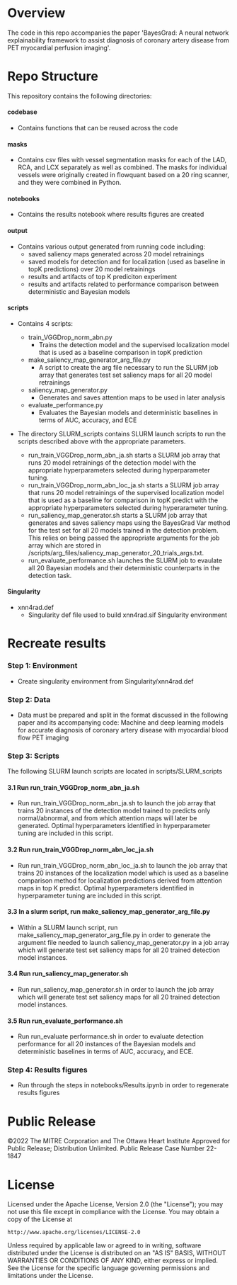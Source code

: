 # Overview

The code in this repo accompanies the paper 'BayesGrad: A neural network explainability framework to assist diagnosis of coronary artery disease from PET myocardial perfusion imaging'. 




# Repo Structure

This repository contains the following directories:

#### codebase
- Contains functions that can be reused across the code

#### masks
- Contains csv files with vessel segmentation masks for each of the LAD,
  RCA, and LCX separately as well as combined. The masks for individual vessels
  were originally created in flowquant based on a 20 ring scanner, and they
  were combined in Python.

#### notebooks
- Contains the results notebook where results figures are created

#### output
- Contains various output generated from running code including:
  - saved saliency maps generated across 20 model retrainings
  - saved models for detection and for localization (used as baseline in topK
predictions) over 20 model retrainings
  - results and artifacts of top K prediciton experiment
  - results and artifacts related to performance comparison between deterministic and Bayesian models

#### scripts
- Contains 4 scripts:
    - train_VGGDrop_norm_abn.py
      - Trains the detection model and the supervised localization model that
is used as a baseline comparison in topK prediction
    - make_saliency_map_generator_arg_file.py
      - A script to create the arg file necessary to run the SLURM job array
that generates test set saliency maps for all 20 model retrainings
    - saliency_map_generator.py
      - Generates and saves attention maps to be used in later analysis
    - evaluate_performance.py
      - Evaluates the Bayesian models and deterministic baselines in terms of
AUC, accuracy, and ECE

- The directory SLURM_scripts contains SLURM launch scripts to run the scripts
described above with the appropriate parameters.
    - run_train_VGGDrop_norm_abn_ja.sh starts a SLURM job array that runs 20 
model retrainings of the detection model with the appropriate hyperparameters
selected during hyperparameter tuning.
    - run_train_VGGDrop_norm_abn_loc_ja.sh starts a SLURM job array that runs
20 model retrainings of the supervised localization model that is used as a
baseline for comparison in topK predict with the appropriate hyperparameters
selected during hyperarameter tuning.
    - run_saliency_map_generator.sh starts a SLURM job array that generates
and saves saliency maps using the BayesGrad Var method for the test set for
all 20 models trained in the detection problem. This relies on being passed the
appropriate arguments for the job array which are stored in
/scripts/arg_files/saliency_map_generator_20_trials_args.txt.
    - run_evaluate_performance.sh launches the SLURM job to evaulate all 20 Bayesian
models and their deterministic counterparts in the detection task.

#### Singularity
- xnn4rad.def
  - Singularity def file used to build xnn4rad.sif Singularity environment








# Recreate results

### Step 1: Environment

- Create singularity environment from Singularity/xnn4rad.def

### Step 2: Data

- Data must be prepared and split in the format discussed in the following paper and its accompanying code: Machine and deep learning models for accurate diagnosis of coronary artery disease with myocardial blood flow PET imaging

### Step 3: Scripts

The following SLURM launch scripts are located in scripts/SLURM_scripts

#### 3.1 Run run_train_VGGDrop_norm_abn_ja.sh
- Run run_train_VGGDrop_norm_abn_ja.sh to launch the job array that trains 20 instances of the
detection model trained to predicts only normal/abnormal, and from which attention maps will
later be generated. Optimal hyperparameters identified in hyperparameter tuning are included
in this script.

#### 3.2 Run run_train_VGGDrop_norm_abn_loc_ja.sh
- Run run_train_VGGDrop_norm_abn_loc_ja.sh to launch the job array that trains 20 instances of the 
localization model which is used as a baseline comparison method for localization predictions
derived from attention maps in top K predict. Optimal hyperparameters identified in
hyperparameter tuning are included in this script.

#### 3.3 In a slurm script, run make_saliency_map_generator_arg_file.py
- Within a SLURM launch script, run make_saliency_map_generator_arg_file.py in order to generate the argument file needed to 
launch saliency_map_generator.py in a job array which will generate test set saliency maps 
for all 20 trained detection model instances.

#### 3.4 Run run_saliency_map_generator.sh
- Run run_saliency_map_generator.sh in order to launch the job array which will 
generate test set saliency maps for all 20 trained detection model instances.

#### 3.5 Run run_evaluate_performance.sh
- Run run_evaluate performance.sh in order to evaluate detection performance for all
20 instances of the Bayesian models and deterministic baselines in
terms of AUC, accuracy, and ECE.

### Step 4: Results figures

- Run through the steps in notebooks/Results.ipynb in order to regenerate results figures

# Public Release
©2022 The MITRE Corporation and The Ottawa Heart Institute
Approved for Public Release; Distribution Unlimited. 
Public Release Case Number 22-1847

# License

Licensed under the Apache License, Version 2.0 (the "License"); you may not use this file except in compliance with the License. You may obtain a copy of the License at

`http://www.apache.org/licenses/LICENSE-2.0`

Unless required by applicable law or agreed to in writing, software distributed under the License is distributed on an "AS IS" BASIS, WITHOUT WARRANTIES OR CONDITIONS OF ANY KIND, either express or implied. See the License for the specific language governing permissions and limitations under the License.
